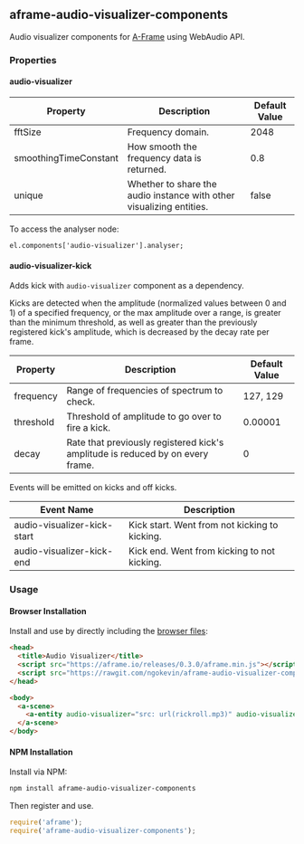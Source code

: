 ## aframe-audio-visualizer-components

Audio visualizer components for [A-Frame](https://aframe.io) using WebAudio API.

### Properties

#### audio-visualizer

| Property              | Description                                                          | Default Value |
| --------              | -----------                                                          | ------------- |
| fftSize               | Frequency domain.                                                    | 2048          |
| smoothingTimeConstant | How smooth the frequency data is returned.                           | 0.8           |
| unique                | Whether to share the audio instance with other visualizing entities. | false         |

To access the analyser node:

```
el.components['audio-visualizer'].analyser;
```

#### audio-visualizer-kick

Adds kick with `audio-visualizer` component as a dependency.

Kicks are detected when the amplitude (normalized values between 0 and 1) of a
specified frequency, or the max amplitude over a range, is greater than the
minimum threshold, as well as greater than the previously registered kick's
amplitude, which is decreased by the decay rate per frame.

| Property  | Description                                                                    | Default Value |
| --------  | -----------                                                                    | ------------- |
| frequency | Range of frequencies of spectrum to check.                                     | 127, 129      |
| threshold | Threshold of amplitude to go over to fire a kick.                              | 0.00001       |
| decay     | Rate that previously registered kick's amplitude is reduced by on every frame. | 0             |

Events will be emitted on kicks and off kicks.

| Event Name                  | Description                                   |
| --------                    | -----------                                   |
| audio-visualizer-kick-start | Kick start. Went from not kicking to kicking. |
| audio-visualizer-kick-end   | Kick end. Went from kicking to not kicking.   |

### Usage

#### Browser Installation

Install and use by directly including the [browser files](dist):

```html
<head>
  <title>Audio Visualizer</title>
  <script src="https://aframe.io/releases/0.3.0/aframe.min.js"></script>
  <script src="https://rawgit.com/ngokevin/aframe-audio-visualizer-components/master/dist/aframe-audio-visualizer-components.min.js"></script>
</head>

<body>
  <a-scene>
    <a-entity audio-visualizer="src: url(rickroll.mp3)" audio-visualizer-kick></a-entity>
  </a-scene>
</body>
```

#### NPM Installation

Install via NPM:

```bash
npm install aframe-audio-visualizer-components
```

Then register and use.

```js
require('aframe');
require('aframe-audio-visualizer-components');
```
